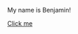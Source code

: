 <html>
  <body>
    <p>My name is Benjamin!</p>
    <a href="www.google.com">Click me</a>
  </body>
</html>
